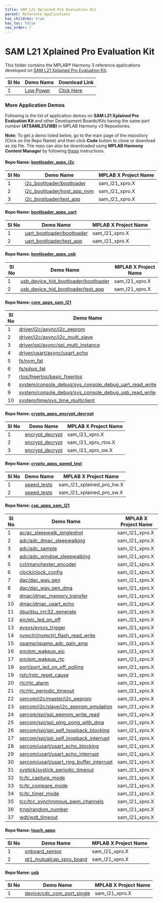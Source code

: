 ```yaml
---
title: SAM L21 Xplained Pro Evaluation Kit
parent: Reference Applications
has_children: true
has_toc: false
nav_order: 7
---
```

# SAM L21 Xplained Pro Evaluation Kit

This folder contains the MPLAB® Harmony 3 reference applications developed on [SAM L21 Xplained Pro Evaluation Kit](https://www.microchip.com/developmenttools/ProductDetails/atsaml21-xpro-b).   

|SI No| Demo Name | Download Link |
| --- | --- | -- |
| 1 | [Low Power](./saml21_low_power/readme.md) | [Click Here](https://github.com/MicrochipTech/MPLAB-Harmony-Reference-Apps/releases/latest/download/saml21_low_power.zip) |

### More Application Demos

Following is the list of application demos on **SAM L21 Xplained Pro Evaluation Kit** and other Development Boards/Kits having the same part number **(ATSAML21J18B)** in MPLAB Harmony v3 Repositories.

**Note:** To get a demo listed below, go to the main page of the repository (Click on the Repo Name) and then click **Code** button to clone or download as zip file. The repo can also be downloaded using **MPLAB Harmony Content Manager** by following [these](https://microchip-mplab-harmony.github.io/contentmanager/) instructions.  



[comment]:#ListStart



#### Repo Name: [bootloader_apps_i2c](https://github.com/Microchip-MPLAB-Harmony/bootloader_apps_i2c)

|SI No| Demo Name | MPLAB X Project Name |
| --- | --- | --- |
| 1 | [i2c_bootloader/bootloader](https://github.com/Microchip-MPLAB-Harmony/bootloader_apps_i2c/tree/master/apps/i2c_bootloader/bootloader) | sam_l21_xpro.X |
| 2 | [i2c_bootloader/host_app_nvm](https://github.com/Microchip-MPLAB-Harmony/bootloader_apps_i2c/tree/master/apps/i2c_bootloader/host_app_nvm) | sam_l21_xpro.X |
| 3 | [i2c_bootloader/test_app](https://github.com/Microchip-MPLAB-Harmony/bootloader_apps_i2c/tree/master/apps/i2c_bootloader/test_app) | sam_l21_xpro.X |


#### Repo Name: [bootloader_apps_uart](https://github.com/Microchip-MPLAB-Harmony/bootloader_apps_uart)

|SI No| Demo Name | MPLAB X Project Name |
| --- | --- | --- |
| 1 | [uart_bootloader/bootloader](https://github.com/Microchip-MPLAB-Harmony/bootloader_apps_uart/tree/master/apps/uart_bootloader/bootloader) | sam_l21_xpro.X |
| 2 | [uart_bootloader/test_app](https://github.com/Microchip-MPLAB-Harmony/bootloader_apps_uart/tree/master/apps/uart_bootloader/test_app) | sam_l21_xpro.X |


#### Repo Name: [bootloader_apps_usb](https://github.com/Microchip-MPLAB-Harmony/bootloader_apps_usb)

|SI No| Demo Name | MPLAB X Project Name |
| --- | --- | --- |
| 1 | [usb_device_hid_bootloader/bootloader](https://github.com/Microchip-MPLAB-Harmony/bootloader_apps_usb/tree/master/apps/usb_device_hid_bootloader/bootloader) | sam_l21_xpro.X |
| 2 | [usb_device_hid_bootloader/test_app](https://github.com/Microchip-MPLAB-Harmony/bootloader_apps_usb/tree/master/apps/usb_device_hid_bootloader/test_app) | sam_l21_xpro.X |


#### Repo Name: [core_apps_sam_l21](https://github.com/Microchip-MPLAB-Harmony/core_apps_sam_l21)

|SI No| Demo Name | MPLAB X Project Name |
| --- | --- | --- |
| 1 | [driver/i2c/async/i2c_eeprom](https://github.com/Microchip-MPLAB-Harmony/core_apps_sam_l21/tree/master/apps/driver/i2c/async/i2c_eeprom) | sam_l21_xpro.X |
| 2 | [driver/i2c/async/i2c_multi_slave](https://github.com/Microchip-MPLAB-Harmony/core_apps_sam_l21/tree/master/apps/driver/i2c/async/i2c_multi_slave) | sam_l21_xpro.X |
| 3 | [driver/spi/async/spi_multi_instance](https://github.com/Microchip-MPLAB-Harmony/core_apps_sam_l21/tree/master/apps/driver/spi/async/spi_multi_instance) | sam_l21_xpro.X |
| 4 | [driver/usart/async/usart_echo](https://github.com/Microchip-MPLAB-Harmony/core_apps_sam_l21/tree/master/apps/driver/usart/async/usart_echo) | sam_l21_xpro.X |
| 5 | [fs/nvm_fat](https://github.com/Microchip-MPLAB-Harmony/core_apps_sam_l21/tree/master/apps/fs/nvm_fat) | sam_l21_xpro.X |
| 6 | [fs/sdspi_fat](https://github.com/Microchip-MPLAB-Harmony/core_apps_sam_l21/tree/master/apps/fs/sdspi_fat) | sam_l21_xpro_freertos.X |
| 7 | [rtos/freertos/basic_freertos](https://github.com/Microchip-MPLAB-Harmony/core_apps_sam_l21/tree/master/apps/rtos/freertos/basic_freertos) | sam_l21_xpro.X |
| 8 | [system/console_debug/sys_console_debug_uart_read_write](https://github.com/Microchip-MPLAB-Harmony/core_apps_sam_l21/tree/master/apps/system/console_debug/sys_console_debug_uart_read_write) | sam_l21_xpro.X |
| 9 | [system/console_debug/sys_console_debug_usb_read_write](https://github.com/Microchip-MPLAB-Harmony/core_apps_sam_l21/tree/master/apps/system/console_debug/sys_console_debug_usb_read_write) | sam_l21_xpro.X |
| 10 | [system/time/sys_time_multiclient](https://github.com/Microchip-MPLAB-Harmony/core_apps_sam_l21/tree/master/apps/system/time/sys_time_multiclient) | sam_l21_xpro.X |


#### Repo Name: [crypto_apps_encrypt_decrypt](https://github.com/Microchip-MPLAB-Harmony/crypto_apps_encrypt_decrypt)

|SI No| Demo Name | MPLAB X Project Name |
| --- | --- | --- |
| 1 | [encrypt_decrypt](https://github.com/Microchip-MPLAB-Harmony/crypto_apps_encrypt_decrypt/tree/master/apps/encrypt_decrypt) | sam_l21_xpro.X |
| 2 | [encrypt_decrypt](https://github.com/Microchip-MPLAB-Harmony/crypto_apps_encrypt_decrypt/tree/master/apps/encrypt_decrypt) | sam_l21_xpro_rtos.X |
| 3 | [encrypt_decrypt](https://github.com/Microchip-MPLAB-Harmony/crypto_apps_encrypt_decrypt/tree/master/apps/encrypt_decrypt) | sam_l21_xpro_sw.X |


#### Repo Name: [crypto_apps_speed_test](https://github.com/Microchip-MPLAB-Harmony/crypto_apps_speed_test)

|SI No| Demo Name | MPLAB X Project Name |
| --- | --- | --- |
| 1 | [speed_tests](https://github.com/Microchip-MPLAB-Harmony/crypto_apps_speed_test/tree/master/apps/speed_tests) | sam_l21_xplained_pro_hw.X |
| 2 | [speed_tests](https://github.com/Microchip-MPLAB-Harmony/crypto_apps_speed_test/tree/master/apps/speed_tests) | sam_l21_xplained_pro_sw.X |


#### Repo Name: [csp_apps_sam_l21](https://github.com/Microchip-MPLAB-Harmony/csp_apps_sam_l21)

|SI No| Demo Name | MPLAB X Project Name |
| --- | --- | --- |
| 1 | [ac/ac_sleepwalk_singleshot](https://github.com/Microchip-MPLAB-Harmony/csp_apps_sam_l21/tree/master/apps/ac/ac_sleepwalk_singleshot) | sam_l21_xpro.X |
| 2 | [adc/adc_dmac_sleepwalking](https://github.com/Microchip-MPLAB-Harmony/csp_apps_sam_l21/tree/master/apps/adc/adc_dmac_sleepwalking) | sam_l21_xpro.X |
| 3 | [adc/adc_sample](https://github.com/Microchip-MPLAB-Harmony/csp_apps_sam_l21/tree/master/apps/adc/adc_sample) | sam_l21_xpro.X |
| 4 | [adc/adc_window_sleepwalking](https://github.com/Microchip-MPLAB-Harmony/csp_apps_sam_l21/tree/master/apps/adc/adc_window_sleepwalking) | sam_l21_xpro.X |
| 5 | [ccl/manchester_encoder](https://github.com/Microchip-MPLAB-Harmony/csp_apps_sam_l21/tree/master/apps/ccl/manchester_encoder) | sam_l21_xpro.X |
| 6 | [clock/clock_config](https://github.com/Microchip-MPLAB-Harmony/csp_apps_sam_l21/tree/master/apps/clock/clock_config) | sam_l21_xpro.X |
| 7 | [dac/dac_wav_gen](https://github.com/Microchip-MPLAB-Harmony/csp_apps_sam_l21/tree/master/apps/dac/dac_wav_gen) | sam_l21_xpro.X |
| 8 | [dac/dac_wav_gen_dma](https://github.com/Microchip-MPLAB-Harmony/csp_apps_sam_l21/tree/master/apps/dac/dac_wav_gen_dma) | sam_l21_xpro.X |
| 9 | [dmac/dmac_memory_transfer](https://github.com/Microchip-MPLAB-Harmony/csp_apps_sam_l21/tree/master/apps/dmac/dmac_memory_transfer) | sam_l21_xpro.X |
| 10 | [dmac/dmac_usart_echo](https://github.com/Microchip-MPLAB-Harmony/csp_apps_sam_l21/tree/master/apps/dmac/dmac_usart_echo) | sam_l21_xpro.X |
| 11 | [dsu/dsu_crc32_generate](https://github.com/Microchip-MPLAB-Harmony/csp_apps_sam_l21/tree/master/apps/dsu/dsu_crc32_generate) | sam_l21_xpro.X |
| 12 | [eic/eic_led_on_off](https://github.com/Microchip-MPLAB-Harmony/csp_apps_sam_l21/tree/master/apps/eic/eic_led_on_off) | sam_l21_xpro.X |
| 13 | [evsys/evsys_trigger](https://github.com/Microchip-MPLAB-Harmony/csp_apps_sam_l21/tree/master/apps/evsys/evsys_trigger) | sam_l21_xpro.X |
| 14 | [nvmctrl/nvmctrl_flash_read_write](https://github.com/Microchip-MPLAB-Harmony/csp_apps_sam_l21/tree/master/apps/nvmctrl/nvmctrl_flash_read_write) | sam_l21_xpro.X |
| 15 | [opamp/opamp_adc_gain_amp](https://github.com/Microchip-MPLAB-Harmony/csp_apps_sam_l21/tree/master/apps/opamp/opamp_adc_gain_amp) | sam_l21_xpro.X |
| 16 | [pm/pm_wakeup_eic](https://github.com/Microchip-MPLAB-Harmony/csp_apps_sam_l21/tree/master/apps/pm/pm_wakeup_eic) | sam_l21_xpro.X |
| 17 | [pm/pm_wakeup_rtc](https://github.com/Microchip-MPLAB-Harmony/csp_apps_sam_l21/tree/master/apps/pm/pm_wakeup_rtc) | sam_l21_xpro.X |
| 18 | [port/port_led_on_off_polling](https://github.com/Microchip-MPLAB-Harmony/csp_apps_sam_l21/tree/master/apps/port/port_led_on_off_polling) | sam_l21_xpro.X |
| 19 | [rstc/rstc_reset_cause](https://github.com/Microchip-MPLAB-Harmony/csp_apps_sam_l21/tree/master/apps/rstc/rstc_reset_cause) | sam_l21_xpro.X |
| 20 | [rtc/rtc_alarm](https://github.com/Microchip-MPLAB-Harmony/csp_apps_sam_l21/tree/master/apps/rtc/rtc_alarm) | sam_l21_xpro.X |
| 21 | [rtc/rtc_periodic_timeout](https://github.com/Microchip-MPLAB-Harmony/csp_apps_sam_l21/tree/master/apps/rtc/rtc_periodic_timeout) | sam_l21_xpro.X |
| 22 | [sercom/i2c/master/i2c_eeprom](https://github.com/Microchip-MPLAB-Harmony/csp_apps_sam_l21/tree/master/apps/sercom/i2c/master/i2c_eeprom) | sam_l21_xpro.X |
| 23 | [sercom/i2c/slave/i2c_eeprom_emulation](https://github.com/Microchip-MPLAB-Harmony/csp_apps_sam_l21/tree/master/apps/sercom/i2c/slave/i2c_eeprom_emulation) | sam_l21_xpro.X |
| 24 | [sercom/spi/spi_eeprom_write_read](https://github.com/Microchip-MPLAB-Harmony/csp_apps_sam_l21/tree/master/apps/sercom/spi/spi_eeprom_write_read) | sam_l21_xpro.X |
| 25 | [sercom/spi/spi_ping_pong_with_dma](https://github.com/Microchip-MPLAB-Harmony/csp_apps_sam_l21/tree/master/apps/sercom/spi/spi_ping_pong_with_dma) | sam_l21_xpro.X |
| 26 | [sercom/spi/spi_self_loopback_blocking](https://github.com/Microchip-MPLAB-Harmony/csp_apps_sam_l21/tree/master/apps/sercom/spi/spi_self_loopback_blocking) | sam_l21_xpro.X |
| 27 | [sercom/spi/spi_self_loopback_interrupt](https://github.com/Microchip-MPLAB-Harmony/csp_apps_sam_l21/tree/master/apps/sercom/spi/spi_self_loopback_interrupt) | sam_l21_xpro.X |
| 28 | [sercom/usart/usart_echo_blocking](https://github.com/Microchip-MPLAB-Harmony/csp_apps_sam_l21/tree/master/apps/sercom/usart/usart_echo_blocking) | sam_l21_xpro.X |
| 29 | [sercom/usart/usart_echo_interrupt](https://github.com/Microchip-MPLAB-Harmony/csp_apps_sam_l21/tree/master/apps/sercom/usart/usart_echo_interrupt) | sam_l21_xpro.X |
| 30 | [sercom/usart/usart_ring_buffer_interrupt](https://github.com/Microchip-MPLAB-Harmony/csp_apps_sam_l21/tree/master/apps/sercom/usart/usart_ring_buffer_interrupt) | sam_l21_xpro.X |
| 31 | [systick/systick_periodic_timeout](https://github.com/Microchip-MPLAB-Harmony/csp_apps_sam_l21/tree/master/apps/systick/systick_periodic_timeout) | sam_l21_xpro.X |
| 32 | [tc/tc_capture_mode](https://github.com/Microchip-MPLAB-Harmony/csp_apps_sam_l21/tree/master/apps/tc/tc_capture_mode) | sam_l21_xpro.X |
| 33 | [tc/tc_compare_mode](https://github.com/Microchip-MPLAB-Harmony/csp_apps_sam_l21/tree/master/apps/tc/tc_compare_mode) | sam_l21_xpro.X |
| 34 | [tc/tc_timer_mode](https://github.com/Microchip-MPLAB-Harmony/csp_apps_sam_l21/tree/master/apps/tc/tc_timer_mode) | sam_l21_xpro.X |
| 35 | [tcc/tcc_synchronous_pwm_channels](https://github.com/Microchip-MPLAB-Harmony/csp_apps_sam_l21/tree/master/apps/tcc/tcc_synchronous_pwm_channels) | sam_l21_xpro.X |
| 36 | [trng/random_number](https://github.com/Microchip-MPLAB-Harmony/csp_apps_sam_l21/tree/master/apps/trng/random_number) | sam_l21_xpro.X |
| 37 | [wdt/wdt_timeout](https://github.com/Microchip-MPLAB-Harmony/csp_apps_sam_l21/tree/master/apps/wdt/wdt_timeout) | sam_l21_xpro.X |


#### Repo Name: [touch_apps](https://github.com/Microchip-MPLAB-Harmony/touch_apps)

|SI No| Demo Name | MPLAB X Project Name |
| --- | --- | --- |
| 1 | [onboard_sensor](https://github.com/Microchip-MPLAB-Harmony/touch_apps/tree/master/apps/onboard_sensor) | sam_l21_xpro.X |
| 2 | [qt1_mutualcap_xpro_board](https://github.com/Microchip-MPLAB-Harmony/touch_apps/tree/master/apps/qt1_mutualcap_xpro_board) | sam_l21_xpro.X |


#### Repo Name: [usb](https://github.com/Microchip-MPLAB-Harmony/usb)

|SI No| Demo Name | MPLAB X Project Name |
| --- | --- | --- |
| 1 | [device/cdc_com_port_single](https://github.com/Microchip-MPLAB-Harmony/usb/tree/master/apps/device/cdc_com_port_single) | sam_l21_xpro.X |


[comment]:#ListEnd
